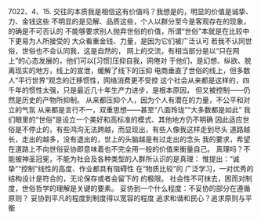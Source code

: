 7022、4、15.
交往的本质我是相信这有价值吗？我想是的，明显的价值是诚挚、力、金钱这些
不明显的是见解、品质这些，个人以群分至今是客观存在的现象，的确是不可否认的
不能够要求别人抛弃世俗的价值，所谓“世俗”本就是在比较中下更易为人所接受的
大众看重金钱、力量，是因为它们被广泛认可
若我不认同世俗，世俗也不会认同我，这是自然的，
网上的交流，有相当部分是以“只在网上”的心态发展的，他们可以[习惯]压抑自我，网倦对
于他们，是幻想、纵欲、脱离现实的地方，线上的宣泄，缓解了线下的压抑
电商垂直了世俗的线上，但多数人“平行世界”观念的迁移惯性，网络消费更不受控
这个社会从来都是这样的，四千年的惯性太强，只是最近几十年生产力进步，是根本原因，
但又被控制——仍然是历史的产物所抑制。
从来都压抑个人，因为个人有潜在的力量，不公平和对立的气氛
从来都是言行不一，双重思想——甚至“八面玲珑”“大多数都是如此”
我们眼里的“世俗”是设立一个美好和高标准的模式、其他地方仍不明确
因此适应世俗是不停止的，有些鸿沟无法跨越，而显现出，有些人像我这样走到尽头
道路越长，走出的越多，没有退出的，世上的头脑越是有过走出的念头
我的要求，希望在道路上不向世俗妥协即意味着也不完全用一般的价值来衡量自己。
真理吗？不能被神圣冠冕，不能为社会及各种类型的人群所认识的是真理：
惟提出：“诚挚”“控制”线性的高度、作业都具有阻碍性
在“物质比较”的
广泛学习，一对优秀的结构设计是符合的，无论保存或者会留下的
的极限。
社会性不可抹去，困而对制度，世俗哲学的理解是关键的要素。
妥协到一个什么程度：不妥协的部分在遵循原则？
妥协到平凡的程度到制度得以宽容的程度
追求和谐和民心？追求原则与平衡
